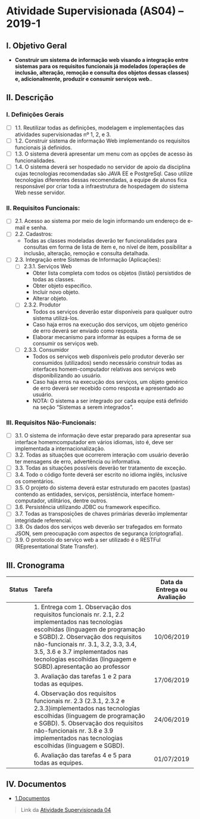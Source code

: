 # Atividade Supervisionada (AS04) – 2019-1

## I. Objetivo Geral

- **Construir um sistema de informação web visando a integração entre sistemas para os requisitos funcionais já modelados (operações de inclusão, alteração, remoção e consulta dos objetos dessas classes) e, adicionalmente, produzir e consumir serviços web.**.

## II. Descrição

### I. Definições Gerais

- [ ] 1.1. Reutilizar todas as definições, modelagem e implementações das atividades supervisionadas nº 1, 2, e 3.
- [ ] 1.2. Construir sistema de informação Web implementando os requisitos funcionais já definidos.
- [ ] 1.3. O sistema deverá apresentar um menu com as opções de acesso às funcionalidades.
- [ ] 1.4. O sistema deverá ser hospedado no servidor de apoio da disciplina cujas tecnologias recomendadas são JAVA EE e PostgreSql. Caso utilize tecnologias diferentes dessas recomendadas, a equipe de alunos fica responsável por criar toda a infraestrutura de hospedagem do sistema Web nesse servidor.

### II. Requisitos Funcionais:

- [ ] 2.1. Acesso ao sistema por meio de login informando um endereço de e-mail e senha.
- [ ] 2.2. Cadastros:
    * Todas as classes modeladas deverão ter funcionalidades para consultas em forma de lista de item e, no nível de item, possibilitar a inclusão, alteração, remoção e consulta detalhada.
- [ ] 2.3. Integração entre Sistemas de Informação (Aplicações):
  - [ ] 2.3.1. Serviços Web
    * Obter lista completa com todos os objetos (listão) persistidos de todas as classes.
    * Obter objeto específico.
    * Incluir novo objeto.
    * Alterar objeto.
  - [ ] 2.3.2. Produtor
    * Todos os serviços deverão estar disponíveis para qualquer outro sistema utilizá-los.
    * Caso haja erros na execução dos serviços, um objeto genérico de erro deverá ser enviado como resposta.
    * Elaborar mecanismo para informar às equipes a forma de se consumir os serviços web.
  - [ ] 2.3.3. Consumidor 
    * Todos os serviços web disponíveis pelo produtor deverão ser consumidos (utilizados) sendo necessário construir todas as interfaces homem-computador relativas aos serviços web disponibilizando ao usuário.
    * Caso haja erros na execução dos serviços, um objeto genérico de erro deverá ser recebido como resposta e apresentado ao usuário.
    * NOTA: O sistema a ser integrado por cada equipe está definido na seção “Sistemas a serem integrados”.

### III. Requisitos Não-Funcionais:

- [ ] 3.1. O sistema de informação deve estar preparado para apresentar sua interface homemcomputador
em vários idiomas, isto é, deve ser implementada a internacionalização.
- [ ] 3.2. Todas as situações que ocorrerem interação com usuário deverão ter mensagens de erro,
advertência ou informativa.
- [ ] 3.3. Todas as situações possíveis deverão ter tratamento de exceção.
- [ ] 3.4. Todo o código fonte deverá ser escrito no idioma inglês, inclusive os comentários.
- [ ] 3.5. O projeto do sistema deverá estar estruturado em pacotes (pastas) contendo as entidades,
serviços, persistência, interface homem-computador, utilitários, dentre outros.
- [ ] 3.6. Persistência utilizando JDBC ou framework específico.
- [ ] 3.7. Todas as transposições de chaves primárias deverão implementar integridade
referencial.
- [ ] 3.8. Os dados dos serviços web deverão ser trafegados em formato JSON, sem preocupação
com aspectos de segurança (criptografia).
- [ ] 3.9. O protocolo do serviço web a ser utilizado é o RESTFul (REpresentational State Transfer).

## III. Cronograma

|Status|Tarefa| Data da Entrega ou Avaliação|
|:---:|:---|:---:|
| |1. Entrega com 1. Observação dos requisitos funcionais nr. 2.1, 2.2 implementados nas tecnologias escolhidas (linguagem de programação e SGBD).2. Observação dos requisitos não-funcionais nr. 3.1, 3.2, 3.3, 3.4, 3.5, 3.6 e 3.7 implementados nas tecnologias escolhidas (linguagem e SGBD).apresentação ao professor| 10/06/2019 |
| |3. Avaliação das tarefas 1 e 2 para todas as equipes.| 17/06/2019 |
| |4. Observação dos requisitos funcionais nr. 2.3 (2.3.1, 2.3.2 e 2.3.3)implementados nas tecnologias escolhidas (linguagem de programação e SGBD). 5. Observação dos requisitos não-funcionais nr. 3.8 e 3.9 implementados nas tecnologias escolhidas (linguagem e SGBD).| 24/06/2019 |
| |6. Avaliação das tarefas 4 e 5 para todas as equipes.| 01/07/2019 |

## IV. Documentos
* [1.Documentos](1.Documentos)

> Link da [Atividade Supervisionada 04](https://github.com/jhonypalmer/IApl-2019-1-CF/blob/master/AS04/2019-1%20-%20IApl%20-%20Atividade%20Supervisionada%20nr.%2004.pdf)
